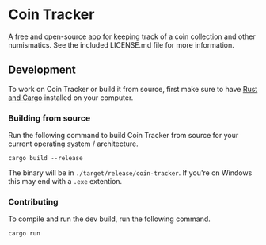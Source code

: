 # Coin Tracker

A free and open-source app for keeping track of a coin collection and other numismatics.
See the included LICENSE.md file for more information.

## Development
To work on Coin Tracker or build it from source, first make sure to have [Rust and Cargo](https://rustup.rs/) installed on your computer.


### Building from source
Run the following command to build Coin Tracker from source for your current operating system / architecture.
```shell
cargo build --release
```
The binary will be in `./target/release/coin-tracker`. If you're on Windows this may end with a `.exe` extention.


### Contributing
To compile and run the dev build, run the following command.
```shell
cargo run
```

